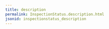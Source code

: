 ```yaml
---
title: description
permalink: InspectionStatus.description.html
jsonid: inspectionstatus_description
---
```

